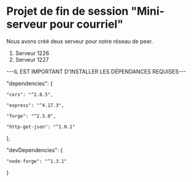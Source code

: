 # Projet de fin de session "Mini-serveur pour courriel"

Nous avons créé deux serveur pour notre réseau de peer.

1. Serveur 1226
2. Serveur 1227

---IL EST IMPORTANT D'INSTALLER LES DÉPENDANCES REQUISES---

  "dependencies": {
  
    "cors": "^2.8.5",
    
    "express": "^4.17.3",
    
    "forge": "^2.3.0",
    
    "http-get-json": "^1.0.1"
  },
  
  "devDependencies": {
  
    "node-forge": "^1.3.1"
  }
